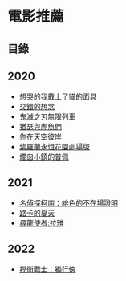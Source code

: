 電影推薦
=======
目錄
------
## 2020
+ [想哭的我戴上了貓的面具](https://www.hlsplayer.net/#type=m3u8&src=https%3A%2F%2Fcdn.zoubuting.com%2F20210709%2FQ2kCZoyY%2F1200kb%2Fhls%2Findex.m3u8)
+ [交錯的想念](https://www.hlsplayer.net/#type=m3u8&src=https%3A%2F%2Fikcdn01.ikzybf.com%2F20221102%2FexGaCS7m%2F2000kb%2Fhls%2Findex.m3u8)
+ [鬼滅之刃無限列車](https://www.hlsplayer.net/#type=m3u8&src=https%3A%2F%2Fv3.cdtlas.com%2F20221211%2FYfrSFJOY%2F1000kb%2Fhls%2Findex.m3u8)
+ [猶瑟與虎魚們](https://www.hlsplayer.net/#type=m3u8&src=https%3A%2F%2Fvip.lz-cdn2.com%2F20220605%2F8542_f7244bff%2F1200k%2Fhls%2Fmixed.m3u8)
+ [你在天空彼岸](https://www.hlsplayer.net/#type=m3u8&src=https%3A%2F%2Fcdn.zoubuting.com%2F20210712%2Ff1iqvPbP%2F1200kb%2Fhls%2Findex.m3u8)
+ [紫羅蘭永恒花園劇場版](https://www.hlsplayer.net/#type=m3u8&src=https%3A%2F%2Fnew.qqaku.com%2F20221006%2FVEdEteb3%2F1100kb%2Fhls%2Findex.m3u8)
+ [煙囪小鎮的普佩](https://www.hlsplayer.net/#type=m3u8&src=https%3A%2F%2Fvip.lz-cdn2.com%2F20220604%2F8399_322653ad%2F1200k%2Fhls%2Fmixed.m3u8)
## 2021
+ [名偵探柯南：緋色的不在場證明](https://www.hlsplayer.net/#type=m3u8&src=https%3A%2F%2Fm3u.haiwaikan.com%2Fxm3u8%2Fe253c96655196f33fdd3f50e2159535ff14f6fefb94fc0b1cb7970aca8f747f89921f11e97d0da21.m3u8)
+ [路卡的夏天](https://www.hlsplayer.net/#type=m3u8&src=https%3A%2F%2Fcdn.zoubuting.com%2F20210706%2FsCy30N7x%2F1200kb%2Fhls%2Findex.m3u8)
+ [尋龍使者:拉雅](https://www.hlsplayer.net/#type=m3u8&src=https%3A%2F%2Fcdn.zoubuting.com%2F20210705%2F6cQ24miP%2F1200kb%2Fhls%2Findex.m3u8)
## 2022
+ [捍衛戰士：獨行俠](https://www.hlsplayer.net/#type=m3u8&src=https%3A%2F%2Fvip.lz-cdn10.com%2F20220824%2F2302_698faddf%2F1200k%2Fhls%2Fmixed.m3u8)